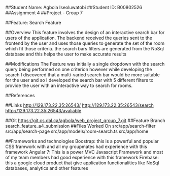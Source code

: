 ##Student Name: Agbola Iseoluwatobi 
##Student ID: B00802526 
##Assignment 4 
##Project - Group 7  

##Feature: Search Feature  

##Overview 
This feature involves the design of an interactive search bar for users of the application. 
The backend received the queries sent to the frontend by the user and uses those queries to generate
the set of the room which fit those criteria. the search bars filters are generated from the NoSql database and this helps the user to make 
accurate results

##Modifications 
The Feature was initially a single dropdown with the search query being performed on one criterion however while developing the search I discovered that a multi-varied search bar would be more suitable for the user and so I developed the search bar with 5 different filters to provide the user with an interactive way to search for rooms.

##References




##Links
  http://129.173.22.35:26543/
  http://129.173.22.35:26543/search
  http://129.173.22.35:26543/avaliable
  

##Git
  https://git.cs.dal.ca/agbola/web_project_group_7.git
##Feature Branch
     search_feature_a4_submission
##Files Worked On
  src/app/search-filter
  src/app/search-page
  src/app/models/room-search.ts
  src/app/home



##Frameworks and technologies 
Boostrap: this is a powerful and popular CSS framwork with and all my groupmates had experience with this framework
Angular 7: This is a power MVC Javascript Framework and most of my team members had good experience with this framework
Firebase: this a google cloud product that give application functionalities like NoSql databases, analytics and other features 

